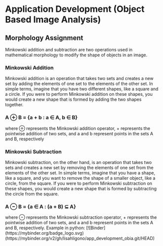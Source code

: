 # Application Development (Object Based Image Analysis)
<h2> Morphology Assignment</h2>
Minkowski addition and subtraction are two operations used in mathematical morphology to modify the shape of objects in an image.
<h3> Minkowski Addition</h3>
Minkowski addition is an operation that takes two sets and creates a new set by adding the elements of one set to the elements of the other set. In simple terms, imagine that you have two different shapes, like a square and a circle. If you were to perform Minkowski addition on these shapes, you would create a new shape that is formed by adding the two shapes together.
       <h3> A ⊕ B = {a + b : a ∈ A, b ∈ B}</h3>
where ⊕ represents the Minkowski addition operator, + represents the pointwise addition of two sets, and a and b represent points in the sets A and B, respectively
        
<h3> Minkowski Subtraction</h3>
Minkowski subtraction, on the other hand, is an operation that takes two sets and creates a new set by removing the elements of one set from the elements of the other set. In simple terms, imagine that you have a shape, like a square, and you want to remove the shape of a smaller object, like a circle, from the square. If you were to perform Minkowski subtraction on these shapes, you would create a new shape that is formed by subtracting the circle from the square. 
        <h3> A ⊖ B = {a ∈ A : (a + B) ⊆ A} </h3>
where ⊖ represents the Minkowski subtraction operator, + represents the pointwise addition of two sets, and a and b represent points in the sets A and B, respectively.
Example in python: [![Binder](https://mybinder.org/badge_logo.svg)(https://mybinder.org/v2/gh/lisahligono/app_development_obia.git/HEAD)
